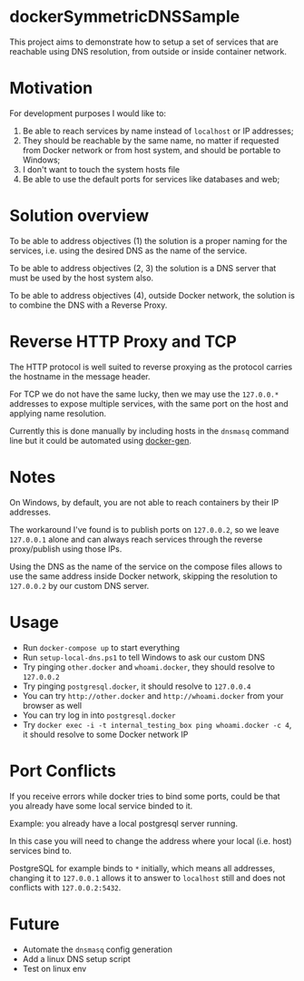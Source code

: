 # dockerSymmetricDNSSample

This project aims to demonstrate how to setup a set of services that are reachable using DNS resolution, from outside or inside container network.

# Motivation

For development purposes I would like to:
1. Be able to reach services by name instead of `localhost` or IP addresses;
1. They should be reachable by the same name, no matter if requested from Docker network or from host system, and should be portable to Windows;
1. I don't want to touch the system hosts file
1. Be able to use the default ports for services like databases and web;

# Solution overview

To be able to address objectives (1) the solution is a proper naming for the services, i.e. using the desired DNS as the name of the service.

To be able to address objectives (2, 3) the solution is a DNS server that must be used by the host system also.

To be able to address objectives (4), outside Docker network, the solution is to combine the DNS with a Reverse Proxy.

# Reverse HTTP Proxy and TCP

The HTTP protocol is well suited to reverse proxying as the protocol carries the hostname in the message header.

For TCP we do not have the same lucky, then we may use the `127.0.0.*` addresses to expose multiple services, with the same port on the host and applying name resolution.

Currently this is done manually by including hosts in the `dnsmasq` command line but it could be automated using [docker-gen](https://github.com/jwilder/docker-gen).

# Notes

On Windows, by default, you are not able to reach containers by their IP addresses. 

The workaround I've found is to publish ports
on `127.0.0.2`, so we leave `127.0.0.1` alone and can always reach services through the reverse proxy/publish using those IPs.

Using the DNS as the name of the service on the compose files allows to use the same address inside Docker network, skipping the resolution to `127.0.0.2` by our custom DNS server.

# Usage

- Run `docker-compose up` to start everything
- Run `setup-local-dns.ps1` to tell Windows to ask our custom DNS
- Try pinging `other.docker` and `whoami.docker`, they should resolve to `127.0.0.2`
- Try pinging `postgresql.docker`, it should resolve to `127.0.0.4`
- You can try `http://other.docker` and `http://whoami.docker` from your browser as well
- You can try log in into `postgresql.docker`
- Try `docker exec -i -t internal_testing_box ping whoami.docker -c 4`, it should resolve to some Docker network IP

# Port Conflicts

If you receive errors while docker tries to bind some ports, could be that you already have some local service binded to it.

Example: you already have a local postgresql server running.

In this case you will need to change the address where your local (i.e. host) services bind to. 

PostgreSQL for example binds to `*` initially, which means all addresses, changing it to `127.0.0.1`
allows it to answer to `localhost` still and does not conflicts with `127.0.0.2:5432`.

# Future

- Automate the `dnsmasq` config generation
- Add a linux DNS setup script
- Test on linux env



